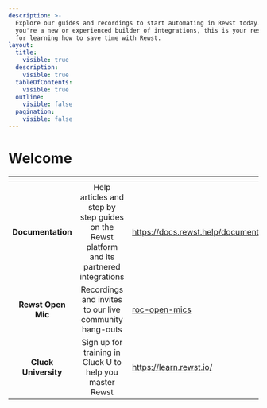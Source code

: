 ```yaml
---
description: >-
  Explore our guides and recordings to start automating in Rewst today. Whether
  you're a new or experienced builder of integrations, this is your resource hub
  for learning how to save time with Rewst.
layout:
  title:
    visible: true
  description:
    visible: true
  tableOfContents:
    visible: true
  outline:
    visible: false
  pagination:
    visible: false
---
```


# Welcome



<table data-view="cards" data-full-width="true"><thead><tr><th align="center"></th><th align="center"></th><th data-hidden data-card-target data-type="content-ref"></th><th data-hidden data-card-cover data-type="files"></th></tr></thead><tbody><tr><td align="center"><strong>Documentation</strong></td><td align="center">Help articles and step by step guides on the Rewst platform and its partnered integrations</td><td><a href="https://docs.rewst.help/documentation/workflows">https://docs.rewst.help/documentation/workflows</a></td><td><a href=".gitbook/assets/1 (1).png">1 (1).png</a></td></tr><tr><td align="center"><strong>Rewst Open Mic</strong></td><td align="center">Recordings and invites to our live community hang-outs</td><td><a href="updates/roc-open-mics/">roc-open-mics</a></td><td><a href=".gitbook/assets/2 (1).png">2 (1).png</a></td></tr><tr><td align="center"><strong>Cluck University</strong></td><td align="center">Sign up for training in Cluck U to help you master Rewst</td><td><a href="https://learn.rewst.io/">https://learn.rewst.io/</a></td><td><a href=".gitbook/assets/cluck u.avif">cluck u.avif</a></td></tr></tbody></table>







